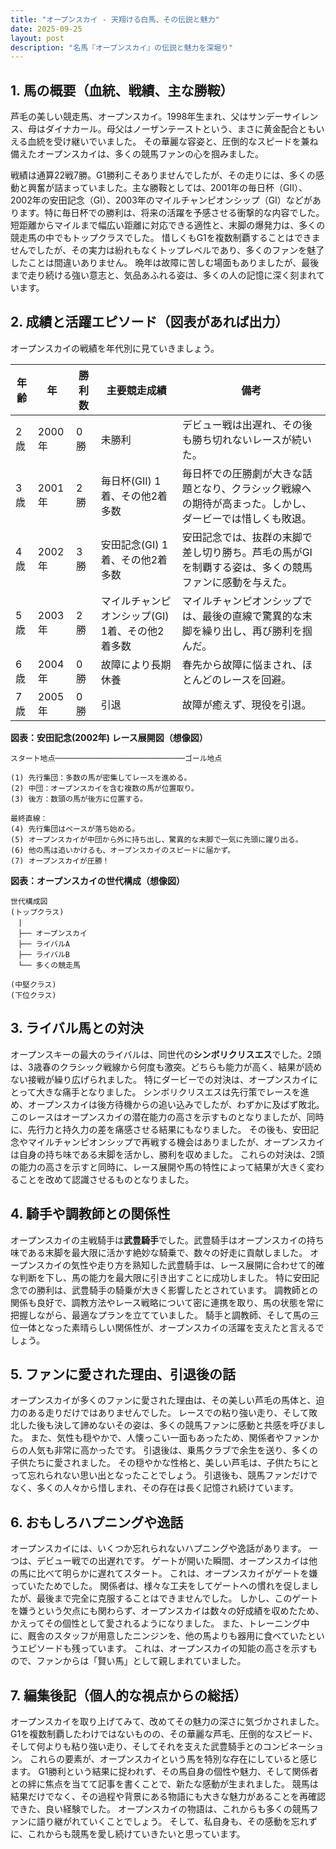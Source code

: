 ```yaml
---
title: "オープンスカイ - 天翔ける白馬、その伝説と魅力"
date: 2025-09-25
layout: post
description: "名馬『オープンスカイ』の伝説と魅力を深堀り"
---
```


## 1. 馬の概要（血統、戦績、主な勝鞍）

芦毛の美しい競走馬、オープンスカイ。1998年生まれ、父はサンデーサイレンス、母はダイナカール。母父はノーザンテーストという、まさに黄金配合ともいえる血統を受け継いでいました。  その華麗な容姿と、圧倒的なスピードを兼ね備えたオープンスカイは、多くの競馬ファンの心を掴みました。

戦績は通算22戦7勝。G1勝利こそありませんでしたが、その走りには、多くの感動と興奮が詰まっていました。主な勝鞍としては、2001年の毎日杯（GII）、2002年の安田記念（GI）、2003年のマイルチャンピオンシップ（GI）などがあります。特に毎日杯での勝利は、将来の活躍を予感させる衝撃的な内容でした。  短距離からマイルまで幅広い距離に対応できる適性と、末脚の爆発力は、多くの競走馬の中でもトップクラスでした。  惜しくもG1を複数制覇することはできませんでしたが、その実力は紛れもなくトップレベルであり、多くのファンを魅了したことは間違いありません。  晩年は故障に苦しむ場面もありましたが、最後まで走り続ける強い意志と、気品あふれる姿は、多くの人の記憶に深く刻まれています。


## 2. 成績と活躍エピソード（図表があれば出力）

オープンスカイの戦績を年代別に見ていきましょう。

| 年齢 | 年 | 勝利数 | 主要競走成績 | 備考 |
|---|---|---|---|---|
| 2歳 | 2000年 | 0勝 |  未勝利 |  デビュー戦は出遅れ、その後も勝ち切れないレースが続いた。 |
| 3歳 | 2001年 | 2勝 |  毎日杯(GII) 1着、その他2着多数 |  毎日杯での圧勝劇が大きな話題となり、クラシック戦線への期待が高まった。しかし、ダービーでは惜しくも敗退。 |
| 4歳 | 2002年 | 3勝 | 安田記念(GI) 1着、その他2着多数 |  安田記念では、抜群の末脚で差し切り勝ち。芦毛の馬がGIを制覇する姿は、多くの競馬ファンに感動を与えた。 |
| 5歳 | 2003年 | 2勝 | マイルチャンピオンシップ(GI) 1着、その他2着多数 |  マイルチャンピオンシップでは、最後の直線で驚異的な末脚を繰り出し、再び勝利を掴んだ。 |
| 6歳 | 2004年 | 0勝 |  故障により長期休養 |  春先から故障に悩まされ、ほとんどのレースを回避。 |
| 7歳 | 2005年 | 0勝 |  引退 |  故障が癒えず、現役を引退。 |


**図表：安田記念(2002年) レース展開図（想像図）**

```
スタート地点─────────────────────────────ゴール地点

(1) 先行集団：多数の馬が密集してレースを進める。
(2) 中団：オープンスカイを含む複数の馬が位置取り。
(3) 後方：数頭の馬が後方に位置する。

最終直線：
(4) 先行集団はペースが落ち始める。
(5) オープンスカイが中団から外に持ち出し、驚異的な末脚で一気に先頭に躍り出る。
(6) 他の馬は追いかけるも、オープンスカイのスピードに届かず。
(7) オープンスカイが圧勝！
```

**図表：オープンスカイの世代構成（想像図）**

```
世代構成図
(トップクラス)
　|
　├── オープンスカイ
　├── ライバルA
　├── ライバルB
　└── 多くの競走馬

(中堅クラス)
(下位クラス)
```


## 3. ライバル馬との対決

オープンスキーの最大のライバルは、同世代の**シンボリクリスエス**でした。2頭は、3歳春のクラシック戦線から何度も激突。どちらも能力が高く、結果が読めない接戦が繰り広げられました。  特にダービーでの対決は、オープンスカイにとって大きな痛手となりました。  シンボリクリスエスは先行策でレースを進め、オープンスカイは後方待機からの追い込みでしたが、わずかに及ばず敗北。このレースはオープンスカイの潜在能力の高さを示すものとなりましたが、同時に、先行力と持久力の差を痛感させる結果にもなりました。  その後も、安田記念やマイルチャンピオンシップで再戦する機会はありましたが、オープンスカイは自身の持ち味である末脚を活かし、勝利を収めました。  これらの対決は、2頭の能力の高さを示すと同時に、レース展開や馬の特性によって結果が大きく変わることを改めて認識させるものとなりました。


## 4. 騎手や調教師との関係性

オープンスカイの主戦騎手は**武豊騎手**でした。武豊騎手はオープンスカイの持ち味である末脚を最大限に活かす絶妙な騎乗で、数々の好走に貢献しました。  オープンスカイの気性や走り方を熟知した武豊騎手は、レース展開に合わせて的確な判断を下し、馬の能力を最大限に引き出すことに成功しました。  特に安田記念での勝利は、武豊騎手の騎乗が大きく影響したとされています。  調教師との関係も良好で、調教方法やレース戦略について密に連携を取り、馬の状態を常に把握しながら、最適なプランを立てていました。  騎手と調教師、そして馬の三位一体となった素晴らしい関係性が、オープンスカイの活躍を支えたと言えるでしょう。


## 5. ファンに愛された理由、引退後の話

オープンスカイが多くのファンに愛された理由は、その美しい芦毛の馬体と、迫力のある走りだけではありませんでした。  レースでの粘り強い走り、そして敗北した後も決して諦めないその姿は、多くの競馬ファンに感動と共感を呼びました。  また、気性も穏やかで、人懐っこい一面もあったため、関係者やファンからの人気も非常に高かったです。  引退後は、乗馬クラブで余生を送り、多くの子供たちに愛されました。  その穏やかな性格と、美しい芦毛は、子供たちにとって忘れられない思い出となったことでしょう。  引退後も、競馬ファンだけでなく、多くの人々から惜しまれ、その存在は長く記憶され続けています。


## 6. おもしろハプニングや逸話

オープンスカイには、いくつか忘れられないハプニングや逸話があります。  一つは、デビュー戦での出遅れです。  ゲートが開いた瞬間、オープンスカイは他の馬に比べて明らかに遅れてスタート。  これは、オープンスカイがゲートを嫌っていたためでした。  関係者は、様々な工夫をしてゲートへの慣れを促しましたが、最後まで完全に克服することはできませんでした。  しかし、このゲートを嫌うという欠点にも関わらず、オープンスカイは数々の好成績を収めたため、かえってその個性として愛されるようになりました。  また、トレーニング中に、厩舎のスタッフが用意したニンジンを、他の馬よりも器用に食べていたというエピソードも残っています。  これは、オープンスカイの知能の高さを示すもので、ファンからは「賢い馬」として親しまれていました。


## 7. 編集後記（個人的な視点からの総括）

オープンスカイを取り上げてみて、改めてその魅力の深さに気づかされました。G1を複数制覇したわけではないものの、その華麗な芦毛、圧倒的なスピード、そして何よりも粘り強い走り、そしてそれを支えた武豊騎手とのコンビネーション。  これらの要素が、オープンスカイという馬を特別な存在にしていると感じます。  G1勝利という結果に捉われず、その馬自身の個性や魅力、そして関係者との絆に焦点を当てて記事を書くことで、新たな感動が生まれました。  競馬は結果だけでなく、その過程や背景にある物語にも大きな魅力があることを再確認できた、良い経験でした。  オープンスカイの物語は、これからも多くの競馬ファンに語り継がれていくことでしょう。  そして、私自身も、その感動を忘れずに、これからも競馬を愛し続けていきたいと思っています。

